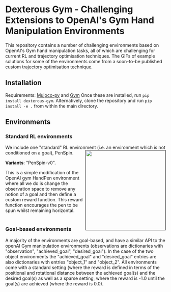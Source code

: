 # Dexterous Gym - Challenging Extensions to OpenAI's Gym Hand Manipulation Environments
This repository contains a number of challenging environments based on OpenAI's Gym hand manipulation tasks, all of which are challenging for current RL and trajectory optimisation techniques. The GIFs of example solutions for some of the environments come from a soon-to-be published custom trajectory optimisation technique.

## Installation
Requirements: [Mujoco-py](https://github.com/openai/mujoco-py) and [Gym](https://github.com/openai/gym)
Once these are installed, run `pip install dexterous-gym`.
Alternatively, clone the repository and run `pip install -e .` from within the main directory.

## Environments
### Standard RL environments
We include one "standard" RL environment (i.e. an environment which is not conditioned on a goal), PenSpin.
<img src="dexterous_gym/examples/penspin.gif" align="right" width="250" border="1"/>

<b>Variants</b>: "PenSpin-v0". 

This is a simple modification of the OpenAI gym HandPen environment where all we do is change the observation space to remove any notion of a goal and then define a custom reward function. This reward function encourages the pen to be spun whilst remaining horizontal.
<br/><br/>



### Goal-based environments
A  majority of the environments are goal-based, and have a similar API to the openAI Gym manipulation environments (observations are dictionaries with "observation", "achieved_goal", "desired_goal"). In the case of the two object environments the "achieved_goal" and "desired_goal" entries are also dictionaries with entries "object_1" and "object_2". All environments come with a standard setting (where the reward is defined in terms of the positional and rotational distance between the achieved goal(s) and the desired goal(s) as well as a sparse setting, where the reward is -1.0 until the goal(s) are achieved (where the reward is 0.0).
